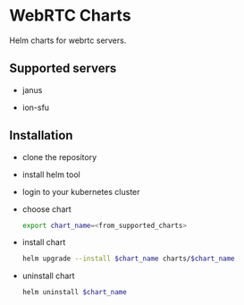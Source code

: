 # WebRTC Charts

Helm charts for webrtc servers.

## Supported servers

- janus

- ion-sfu

## Installation

- clone the repository

- install helm tool

- login to your kubernetes cluster

- choose chart

  ```zsh
  export chart_name=<from_supported_charts>
  ```

- install chart

  ```zsh
  helm upgrade --install $chart_name charts/$chart_name
  ```

- uninstall chart

  ```zsh
  helm uninstall $chart_name
  ```
